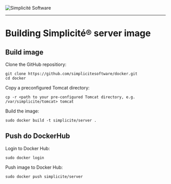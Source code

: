 ![Simplicit&eacute; Software](https://www.simplicite.io/resources/logos/logo250.png)
* * *

Building Simplicit&eacute;&reg; server image
============================================

Build image
-----------

Clone the GitHub repositiory:

	git clone https://github.com/simplicitesoftware/docker.git
	cd docker

Copy a preconfigured Tomcat directory:

	cp -r <path to your pre-configured Tomcat directory, e.g. /var/simplicite/tomcat> tomcat

Build the image:

	sudo docker build -t simplicite/server .

Push do DockerHub
-----------------

Login to Docker Hub:

	sudo docker login

Push image to Docker Hub:

	sudo docker push simplicite/server
